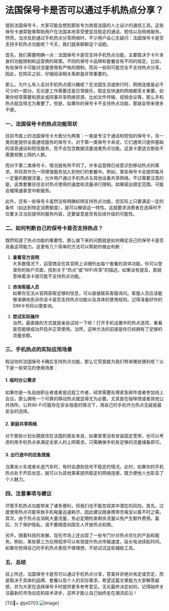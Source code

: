 # 法国保号卡是否可以通过手机热点分享？

提到法国保号卡，大家可能会想到那些专为旅居法国的人士设计的通信工具。这些保号卡通常能够帮助用户在法国本地享受便宜且稳定的通话、短信以及网络服务。然而，当涉及到通过手机热点分享网络时，不少用户会心生疑问：法国保号卡是否支持手机热点功能呢？今天，我们就来聊聊这个话题。

首先，我们需要明确一点：法国保号卡是否支持手机热点功能，主要取决于卡片本身的功能限制和运营商的政策。不同的保号卡品牌和套餐会有不同的规定。比如，有些保号卡可能对流量使用有严格的限制，而另一些则可能完全不支持热点分享。因此，在购买之前，仔细阅读相关条款是非常重要的。

那么，为什么有人会对手机热点感兴趣呢？在法国生活或旅行时，网络连接是必不可少的一部分。无论是工作需要还是日常娱乐，稳定且快速的网络都至关重要。如果你经常需要和朋友或同事共享网络资源，比如文件传输、视频会议等，那么手机热点就显得尤为重要了。但是，如果你的保号卡不支持热点功能，那就会带来很多不便。

### 一、法国保号卡的热点功能现状

目前市面上的法国保号卡大致分为两类：一类是专注于通话和短信的保号卡，另一类则是提供全面通信服务的保号卡。对于第一类保号卡来说，它们通常只提供基础的语音通话和短信服务，而不会包含数据流量或者热点功能。这类卡更适合那些不需要频繁上网的人群。

而对于第二类保号卡，情况就有所不同了。许多运营商已经意识到移动热点的需求，并将其作为一项增值服务加入到他们的套餐中。例如，某些保号卡会提供每月一定量的数据流量，允许用户通过手机热点与其他设备共享网络。不过需要注意的是，这类套餐往往会对热点使用的速度和流量进行限制。如果超出限定范围，可能会被降速甚至中断服务。

此外，还有一些保号卡虽然没有明确标明支持热点功能，但实际上只要满足一定的条件（如达到特定消费额度），就可以解锁这一特性。这就要求消费者在选择时不仅要关注当前提供的服务内容，还要留意是否有后续升级的可能性。

### 二、如何判断自己的保号卡是否支持热点？

既然知道了热点功能的重要性，那么接下来的问题就是如何确定自己的保号卡是否具备这项能力。这里有几个简单的方法可以帮助你做出判断：

1. **查看官方说明**  
   大多数情况下，运营商会在其官网上详细列出每个套餐的具体功能。你可以登录你的账户页面，找到关于“热点”或“WiFi共享”的描述。如果没有提及，那就意味着该卡很可能不支持热点功能。

2. **咨询客服人员**  
   如果你无法从官网获取足够的信息，可以直接联系客服询问。客服人员应该能够准确地告诉你该卡是否支持热点功能以及具体的使用规则。记得准备好你的SIM卡号码以便查询。

3. **尝试实际操作**  
   当然，最直接的方式就是亲自试验一下啦！打开手机设置中的热点选项，看看是否能够成功开启并正常使用。当然，这种方法的前提是你已经拥有了足够的流量余额。

### 三、手机热点的实际应用场景

假设你的法国保号卡确实支持热点功能，那么它究竟能为我们带来哪些便利呢？以下是一些常见的使用场景：

#### 1. 临时办公需求
如果你是一名自由职业者或者是远程工作者，经常需要处理紧急邮件或者参加线上会议，那么拥有一个可靠的移动热点就显得尤为必要。尤其是在咖啡馆或者其他公共场所，公共Wi-Fi可能存在安全隐患的情况下，用自己的手机作为热点无疑是最安全的选择。

#### 2. 家庭共享网络
对于那些计划长期居住在法国的朋友来说，如果家里没有安装固定宽带，也可以考虑利用手机热点来满足全家人的上网需求。只需确保手机有足够的流量储备即可。

#### 3. 出行途中的应急措施
当乘坐火车或者长途汽车时，有时会遇到信号不稳定的情况。此时，如果你的手机热点处于开启状态，就可以为其他乘客提供稳定的网络连接，既方便他人也彰显了个人魅力。

### 四、注意事项与建议

尽管手机热点功能带来了诸多便利，但我们也不能忽视其中潜在的风险。首先，过度使用热点可能导致手机电量迅速耗尽，因此建议随身携带充电宝以备不时之需。其次，由于热点会消耗大量流量，务必定期检查剩余流量以免产生额外费用。最后，为了保护隐私，请不要随意向陌生人开放热点权限。

另外，随着科技的发展，现在市场上还出现了一些专门针对热点优化的产品和服务。例如，某些第三方应用程序可以有效提升热点传输速度，延长电池续航时间。如果你觉得自己的手机热点表现不够理想，不妨试试这些辅助工具。

### 五、总结

综上所述，法国保号卡是否可以通过手机热点分享，答案并非绝对肯定或否定，而是取决于具体的品牌、套餐以及个人的实际需求。希望这篇文章能为大家解答疑惑，并为大家在选择保号卡时提供更多参考意见。无论最终决定如何，记得始终关注最新的市场动态和技术进步，这样才能让自己始终走在潮流前沿！

[TG💪+ @jx0703 ![Image](https://github.com/user-attachments/assets/dbca1d08-cadb-493c-b0ec-ad6f7a83f270)]
